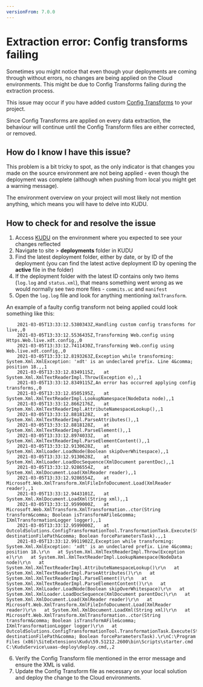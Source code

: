 ```yaml
---
versionFrom: 7.0.0
---
```


# Extraction error: Config transforms failing

Sometimes you might notice that even though your deployments are coming through without errors, no changes are being applied on the Cloud environments.
This might be due to Config Transforms failing during the extraction process.

This issue may occur if you have added custom [Config Transforms](../../../Set-up/Config-Transforms) to your project.

Since Config Transforms are applied on every data extraction, the behaviour will continue until the Config Transform files are either corrected, or removed.

## How do I know I have this issue?

This problem is a bit tricky to spot, as the only indicator is that changes you made on the source environment are not being applied - even though the deployment was complete (although when pushing from local you might get a warning message).

The environment overview on your project will most likely not mention anything, which means you will have to delve into KUDU.

## How to check for and resolve the issue

1. Access [KUDU](../../../Set-up/Power-Tools) on the environment where you expected to see your changes reflected
2. Navigate to site > **deployments** folder in KUDU
3. Find the latest deployment folder, either by date, or by ID of the deployment (you can find the latest active deployment ID by opening the **active** file in the folder)
4. If the deployment folder with the latest ID contains only two items (`log.log` and `status.xml`), that means something went wrong as we would normally see two more files - `commits.uc` and `manifest`
5. Open the `log.log` file and look for anything mentioning `XmlTransform`. 

An example of a faulty config transform not being applied could look something like this:

```log
	2021-03-05T13:33:12.5380343Z,Handling custom config transforms for live,,0
	2021-03-05T13:33:12.5536435Z,Transforming Web.config using Https.Web.live.xdt.config,,0
	2021-03-05T13:33:12.7411430Z,Transforming Web.config using Web.live.xdt.config,,0
	2021-03-05T13:33:12.8193263Z,Exception while transforming: System.Xml.XmlException: 'xdt' is an undeclared prefix. Line 4&comma; position 18.,,1
	2021-03-05T13:33:12.8349115Z,   at System.Xml.XmlTextReaderImpl.Throw(Exception e),,1
	2021-03-05T13:33:12.8349115Z,An error has occurred applying config transforms,,0
	2021-03-05T13:33:12.8505195Z,   at System.Xml.XmlTextReaderImpl.LookupNamespace(NodeData node),,1
	2021-03-05T13:33:12.8662176Z,   at System.Xml.XmlTextReaderImpl.AttributeNamespaceLookup(),,1
	2021-03-05T13:33:12.8818128Z,   at System.Xml.XmlTextReaderImpl.ParseAttributes(),,1
	2021-03-05T13:33:12.8818128Z,   at System.Xml.XmlTextReaderImpl.ParseElement(),,1
	2021-03-05T13:33:12.8974033Z,   at System.Xml.XmlTextReaderImpl.ParseElementContent(),,1
	2021-03-05T13:33:12.9130628Z,   at System.Xml.XmlLoader.LoadNode(Boolean skipOverWhitespace),,1
	2021-03-05T13:33:12.9130628Z,   at System.Xml.XmlLoader.LoadDocSequence(XmlDocument parentDoc),,1
	2021-03-05T13:33:12.9286554Z,   at System.Xml.XmlDocument.Load(XmlReader reader),,1
	2021-03-05T13:33:12.9286554Z,   at Microsoft.Web.XmlTransform.XmlFileInfoDocument.Load(XmlReader reader),,1
	2021-03-05T13:33:12.9443101Z,   at System.Xml.XmlDocument.LoadXml(String xml),,1
	2021-03-05T13:33:12.9599000Z,   at Microsoft.Web.XmlTransform.XmlTransformation..ctor(String transform&comma; Boolean isTransformAFile&comma; IXmlTransformationLogger logger),,1
	2021-03-05T13:33:12.9599000Z,   at OutcoldSolutions.ConfigTransformationTool.TransformationTask.Execute(String destinationFilePath&comma; Boolean forceParametersTask).,,1
	2021-03-05T13:33:12.9911902Z,Exception while transforming: System.Xml.XmlException: 'xdt' is an undeclared prefix. Line 4&comma; position 18.\r\n   at System.Xml.XmlTextReaderImpl.Throw(Exception e)\r\n   at System.Xml.XmlTextReaderImpl.LookupNamespace(NodeData node)\r\n   at System.Xml.XmlTextReaderImpl.AttributeNamespaceLookup()\r\n   at System.Xml.XmlTextReaderImpl.ParseAttributes()\r\n   at System.Xml.XmlTextReaderImpl.ParseElement()\r\n   at System.Xml.XmlTextReaderImpl.ParseElementContent()\r\n   at System.Xml.XmlLoader.LoadNode(Boolean skipOverWhitespace)\r\n   at System.Xml.XmlLoader.LoadDocSequence(XmlDocument parentDoc)\r\n   at System.Xml.XmlDocument.Load(XmlReader reader)\r\n   at Microsoft.Web.XmlTransform.XmlFileInfoDocument.Load(XmlReader reader)\r\n   at System.Xml.XmlDocument.LoadXml(String xml)\r\n   at Microsoft.Web.XmlTransform.XmlTransformation..ctor(String transform&comma; Boolean isTransformAFile&comma; IXmlTransformationLogger logger)\r\n   at OutcoldSolutions.ConfigTransformationTool.TransformationTask.Execute(String destinationFilePath&comma; Boolean forceParametersTask).\r\nC:\Program Files (x86)\SiteExtensions\Kudu\59.51212.2600\bin\Scripts\starter.cmd C:\KuduService\uaas-deploy\deploy.cmd,,2
```

6. Verify the Config Transform file mentioned in the error message and ensure the XML is valid.
7. Update the Config Transform file as necessary on your local solution and deploy the change to the Cloud environments.

